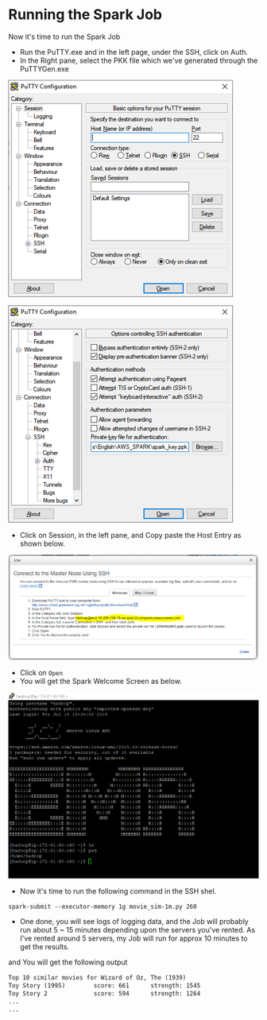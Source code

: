 # Running the Spark Job

Now it's time to run the Spark Job
- Run the PuTTY.exe and in the left page, under the SSH, click on Auth.
- In the Right pane, select the PKK file which we've generated through the PuTTYGen.exe

![Putty](/images/putty.png)

![Putty](/images/putty2.png)

- Click on Session, in the left pane, and Copy paste the Host Entry as shown below.

![Putty](/images/SSH2.PNG)

- Click on ```Open```
- You will get the Spark Welcome Screen as below.

![Putty](/images/hadoop_ssh_conn.PNG)

- Now it's time to run the following command in the SSH shel. 

```
spark-submit --executor-memory 1g movie_sim-1m.py 260
```

- One done, you will see logs of logging data, and the Job will probably run about 5 ~ 15 minutes depending upon the servers you've rented. 
As I've rented around 5 servers, my Job will run for approx 10 minutes to get the results. 

and You will get the following output 

```
Top 10 similar movies for Wizard of Oz, The (1939)
Toy Story (1995)        score: 661      strength: 1545
Toy Story 2             score: 594      strength: 1264
...
...
```


